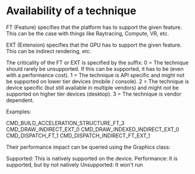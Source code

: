 # Availability of a technique

FT (Feature) specifies that the platform has to support the given feature. This can be the case with things like Raytracing, Compute, VR, etc.

EXT (Extension) specifies that the GPU has to support the given feature. This can be indirect rendering, etc.

The criticality of the FT or EXT is specified by the suffix:
0 = The technique should rarely be unsupported. If this can be supported, it has to be (even with a performance cost).
1 = The technique is API specific and might not be supported on lower tier devices (mobile / console).
2 = The technique is device specific (but still available in multiple vendors) and might not be supported on higher tier devices (desktop).
3 = The technique is vendor dependent.


Examples:

CMD_BUILD_ACCELERATION_STRUCTURE_FT_3
CMD_DRAW_INDIRECT_EXT_0
CMD_DRAW_INDEXED_INDIRECT_EXT_0
CMD_DISPATCH_FT_1
CMD_DISPATCH_INDIRECT_FT_EXT_1

Their performance impact can be queried using the Graphics class:

Supported: This is natively supported on the device.
Performance: It is supported, but by not natively
Unsupported: It won't run